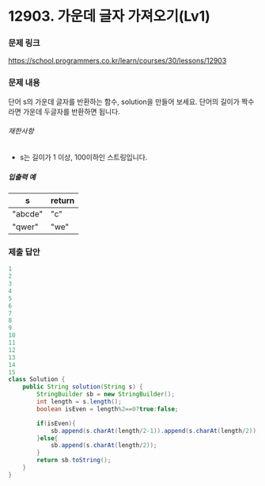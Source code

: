 # 12903. 가운데 글자 가져오기(Lv1)
### 문제 링크
https://school.programmers.co.kr/learn/courses/30/lessons/12903
### 문제 내용
단어 s의 가운데 글자를 반환하는 함수, solution을 만들어 보세요. 단어의 길이가 짝수라면 가운데 두글자를 반환하면 됩니다.

###### 재한사항

* s는 길이가 1 이상, 100이하인 스트링입니다.

##### 입출력 예

|    s    | return |
|---------|--------|
| "abcde" | "c"    |
| "qwer"  | "we"   |


### 제출 답안
```java
1
2
3
4
5
6
7
8
9
10
11
12
13
14
15
class Solution {
    public String solution(String s) {
        StringBuilder sb = new StringBuilder();
        int length = s.length();    
        boolean isEven = length%2==0?true:false;

        if(isEven){
            sb.append(s.charAt(length/2-1)).append(s.charAt(length/2));
        }else{
            sb.append(s.charAt(length/2));
        }
        return sb.toString();
    }
}
```
